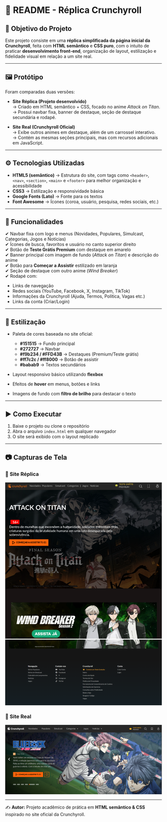 # 📖 README - Réplica Crunchyroll

## 🎯 Objetivo do Projeto
Este projeto consiste em uma **réplica simplificada da página inicial da Crunchyroll**, feita com **HTML semântico** e **CSS puro**, com o intuito de praticar **desenvolvimento front-end**, organização de layout, estilização e fidelidade visual em relação a um site real.

---

## 🖼️ Protótipo
Foram comparadas duas versões:

- **Site Réplica (Projeto desenvolvido)**  
  → Criado em HTML semântico + CSS, focado no anime *Attack on Titan*.  
  → Possui navbar fixa, banner de destaque, seção de destaque secundária e rodapé.  

- **Site Real (Crunchyroll Oficial)**  
  → Exibe outros animes em destaque, além de um carrossel interativo.  
  → Contém as mesmas seções principais, mas com recursos adicionais em JavaScript.  

---

## ⚙️ Tecnologias Utilizadas
- **HTML5 (semântico)** → Estrutura do site, com tags como `<header>`, `<nav>`, `<section>`, `<main>` e `<footer>` para melhor organização e acessibilidade  
- **CSS3** → Estilização e responsividade básica  
- **Google Fonts (Lato)** → Fonte para os textos  
- **Font Awesome** → Ícones (coroa, usuário, pesquisa, redes sociais, etc.)  

---

## 🚀 Funcionalidades
✔ Navbar fixa com logo e menus (Novidades, Populares, Simulcast, Categorias, Jogos e Notícias)  
✔ Ícones de busca, favoritos e usuário no canto superior direito  
✔ Botão de **Teste Grátis Premium** com destaque em amarelo  
✔ Banner principal com imagem de fundo (*Attack on Titan*) e descrição do anime  
✔ Botão para **Começar a Assistir** estilizado em laranja  
✔ Seção de destaque com outro anime (*Wind Breaker*)  
✔ Rodapé com:
  - Links de navegação  
  - Redes sociais (YouTube, Facebook, X, Instagram, TikTok)  
  - Informações da Crunchyroll (Ajuda, Termos, Política, Vagas etc.)  
  - Links da conta (Criar/Login)  

---

## 🎨 Estilização
- Paleta de cores baseada no site oficial:  
  - **#151515** → Fundo principal  
  - **#272727** → Navbar  
  - **#f9b234 / #FFD43B** → Destaques (Premium/Teste grátis)  
  - **#ff7c2c / #ff8000** → Botão de assistir  
  - **#babab9** → Textos secundários  

- Layout responsivo básico utilizando **flexbox**  
- Efeitos de **hover** em menus, botões e links  
- Imagens de fundo com **filtro de brilho** para destacar o texto  

---

## ▶️ Como Executar
1. Baixe o projeto ou clone o repositório  
2. Abra o arquivo `index.html` em qualquer navegador  
3. O site será exibido com o layout replicado  

---

## 📷 Capturas de Tela
### 🔸 Site Réplica
![Replica](./assets/Replica1.png)
<img src="./assets/Replica2.png" alt="Replica" width="717px">

### 🔸 Site Real
![Real](./assets/Site-Real.png)

---

✍️ **Autor:** Projeto acadêmico de prática em **HTML semântico & CSS** inspirado no site oficial da Crunchyroll.  
